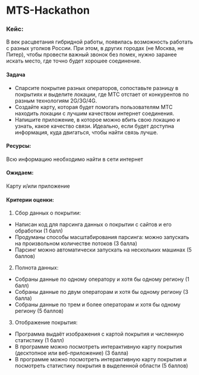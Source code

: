 # MTS-Hackathon

### Кейс:

В век расцветания гибридной работы, появилась возможность работать с разных уголков России. При этом, в других городах (не Москва, не Питер), чтобы провести важный звонок без помех, нужно заранее искать место, где точно будет хорошее соединение.
#### Задача   
- Спарсите покрытие разных операторов, сопоставьте разницу в покрытиях и выделите локации, где МТС отстает от конкурентов по разным технологиям 2G/3G/4G.
- Создайте карту, которая будет помогать пользователям МТС находить локации с лучшим качеством интернет соединения.
- Напишите приложение, в которое можно вбить свою локацию и узнать, какое качество связи. Идеально, если будет доступна информация, куда двигаться, чтобы найти связь лучше.
#### Ресурсы: 
Всю информацию необходимо найти в сети интернет
#### Ожидаем: 
Карту и/или приложение

#### Критерии оценки:

1. Сбор данных о покрытии:
- Написан код для парсинга данных о покрытии с сайтов и его обработки (1 балл)
- Продуманы способы масштабирования парсинга: можно запускать на произвольном количестве потоков (3 балла)
- Парсинг можно автоматически запускать на нескольких машинах (5 баллов)
2. Полнота данных:
- Собраны данные по одному оператору и хотя бы одному региону (1 балл)
- Собраны данные по двум операторам и хотя бы одному региону (3 балла)
- Собраны данные по трем и более операторам и хотя бы одному региону (5 баллов)
3. Отображение покрытия:
- Программа выдаёт изображения с картой покрытия и численную статистику (1 балл)
- В программе можно посмотреть интерактивную карту покрытия (десктопное или веб-приложение) (3 балла)
- В программе можно посмотреть интерактивную карту покрытия и посмотреть статистику покрытия в выделенной области (5 баллов)
